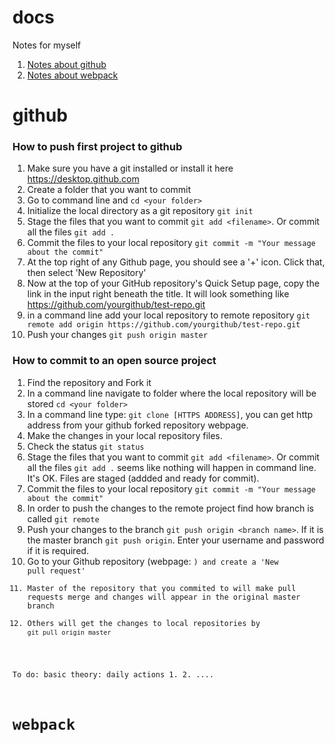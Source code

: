 # docs
Notes for myself
1. [Notes about github](#github)
2. [Notes about webpack](#webpack)
# github
### How to push first project to github
1. Make sure you have a git installed or install it here https://desktop.github.com
2. Create a folder that you want to commit
3. Go to command line and `cd <your folder>` 
4. Initialize the local directory as a git repository `git init`
5. Stage the files that you want to commit `git add <filename>`. Or commit all the files `git add .`
6. Commit the files to your local repository `git commit -m "Your message about the commit"`
7. At the top right of any Github page, you should see a '+' icon. Click that, then select 'New Repository'
8. Now at the top of your GitHub repository's Quick Setup page, copy the link in the input right beneath the title. 
It will look something like https://github.com/yourgithub/test-repo.git
9. in a command line add your local repository to remote repository `git remote add origin https://github.com/yourgithub/test-repo.git`
10. Push your changes `git push origin master`
### How to commit to an open source project
1. Find the repository and Fork it
2. In a command line navigate to folder where the local repository will be stored `cd <your folder>`
3. In a command line type: `git clone [HTTPS ADDRESS]`, you can get http address from your github forked repository webpage. 
4. Make the changes in your local repository files.
5. Check the status `git status`
6. Stage the files that you want to commit `git add <filename>`. Or commit all the files `git add .` seems like nothing will happen in command line. It's OK. Files are staged (addded and ready for commit).
7. Commit the files to your local repository `git commit -m "Your message about the commit"`
8. In order to push the changes to the remote project find how branch is called `git remote`
9. Push your changes to the branch `git push origin <branch name>`. If it is the master branch `git push origin`. Enter your username and password if it is required.
10. Go to your Github repository (webpage: <code>) and create a 'New pull request'
11. Master of the repository that you commited to will make pull requests merge and changes will appear in the original master branch
12. Others will get the changes to local repositories by `git pull origin master`

To do: basic theory:
daily actions
1.
2.
....

# webpack
